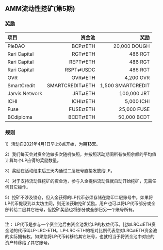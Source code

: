 ## AMM流动性挖矿(第5期)


### 奖励


| **项目** | **资金池** | **奖励** |
| :--- | ---: | ---: |
PieDAO | BCP⇄ETH |  20,000 DOUGH |
Rari Capital | RGT⇄ETH | 486 RGT |
Rari Capital | REPT⇄ETH |  486 RGT |
Rari Capital | RSPT⇄USDC |  486 RGT |
OVR | OVR⇄ETH | 4,200 OVR |
SmartCredit | SMARTCREDIT⇄ETH | 1,500 SMARTCREDIT |
Jarvis Network | JRT⇄ETH | 100,000 JRT |
ICHI | ICHI⇄ETH | 5,000 ICHI |
Fuse | FUSE⇄ETH |  25,000 FUSE |
BCdiploma | BCDT⇄ETH | 50,000 BCDT |

### 规则

1）活动自2021年4月1日早上8点开始，为期**13天**。

2）我们每天会对资金池做多次随机快照，并按照活动期间所有快照余额的平均值计算每个LP应得的奖励数量。

3）奖励在活动结束后三天内通过二层账号直接发放给LP。

4）对于支持流动性挖矿的资金池，参与入金提供流动性就自动开始挖矿，无需任何其它操作。

5）挖矿不涉及锁仓，但入金获得的LP代币必须存储在路印二层账号中。如果将LP代币提现到以太坊主网，则无法获取挖矿奖励。用户也可以将LP代币部分或全部转给二层其它账号，但挖矿奖励也将部分或全部归另一个账号所有。


---

注： LP代币是参与一个资金池后由资金池发给LP的权益代币。比如LRC⇄ETH资金池的代币叫LP-LRC-ETH。LP-LRC-ETH的相对比例代表您对LRC⇄ETH资金池的实际拥有权。如果您将LP代币转移给其它账号，也就相当于将资金池中对应的资产转移给了其它账号。


